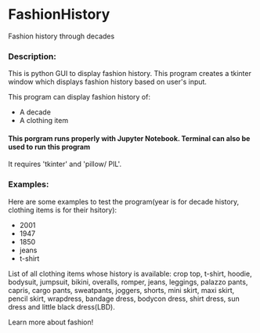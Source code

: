 # FashionHistory
Fashion history through decades

### Description:
This is python GUI to display fashion history. This program creates a tkinter window which displays fashion history based on user's input.

This program can display fashion history of:

- A decade
- A clothing item

#### This porgram runs properly with Jupyter Notebook. Terminal can also be used to run this program
It requires 'tkinter' and 'pillow/ PIL'.


### Examples:
Here are some examples to test the program(year is for decade history, clothing items is for their hsitory):

- 2001
- 1947
- 1850
- jeans
- t-shirt

List of all clothing items whose history is available: crop top, t-shirt, hoodie, bodysuit, jumpsuit, bikini, overalls, romper, jeans, leggings, palazzo pants, capris, cargo pants, sweatpants, joggers, shorts, mini skirt, maxi skirt, pencil skirt, wrapdress, bandage dress, bodycon dress, shirt dress, sun dress and little black dress(LBD).

Learn more about fashion!

